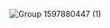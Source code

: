 ![Group 1597880447 (1)](https://github.com/user-attachments/assets/7ed58430-e345-4770-b4eb-22472f37cc77)
